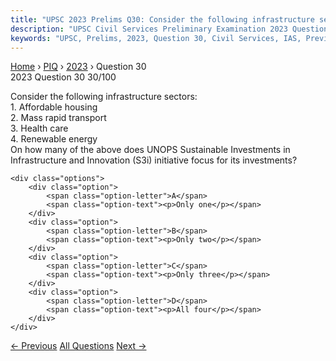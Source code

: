 ```yaml
---
title: "UPSC 2023 Prelims Q30: Consider the following infrastructure sectors:  1. Affordabl..."
description: "UPSC Civil Services Preliminary Examination 2023 Question 30 with options and answer"
keywords: "UPSC, Prelims, 2023, Question 30, Civil Services, IAS, Previous Year Questions"
---
```


<nav class="breadcrumb">
    <a href="../../">Home</a>
    <span>›</span>
    <a href="../">PIQ</a>
    <span>›</span>
    <a href="./">2023</a>
    <span>›</span>
    <span>Question 30</span>
</nav>

<div class="question-header">
    <div class="question-meta">
        <span class="year-badge">2023</span>
        <span class="question-number">Question 30</span>
        <span class="progress">30/100</span>
    </div>
    <div class="progress-bar">
        <div class="progress-fill" style="width: 30.0%"></div>
    </div>
</div>

<div class="question-content">
    <div class="question-text">
        <p>Consider the following infrastructure sectors: <br />
1. Affordable housing <br />
2. Mass rapid transport <br />
3. Health care <br />
4. Renewable energy <br />
On how many of the above does UNOPS Sustainable Investments in Infrastructure and Innovation (S3i) initiative focus for its investments?</p>
    </div>
    
    <div class="options">
        <div class="option">
            <span class="option-letter">A</span>
            <span class="option-text"><p>Only one</p></span>
        </div>
        <div class="option">
            <span class="option-letter">B</span>
            <span class="option-text"><p>Only two</p></span>
        </div>
        <div class="option">
            <span class="option-letter">C</span>
            <span class="option-text"><p>Only three</p></span>
        </div>
        <div class="option">
            <span class="option-letter">D</span>
            <span class="option-text"><p>All four</p></span>
        </div>
    </div>
</div>

<div class="question-nav">
    <a href="../q029-consider-the-following-1-demographic-performance-2/" class="nav-btn prev">← Previous</a>
    <a href="../" class="nav-btn center">All Questions</a>
    <a href="../q031-in-essence-what-does-due-process-of-law-mean/" class="nav-btn next">Next →</a>
</div>

